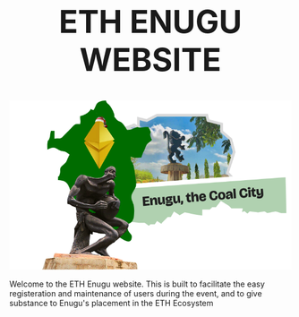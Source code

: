 # <div align="center"><h1>ETH ENUGU WEBSITE</h1><div>
<div align="center"><img src="public/enugu header image.png" alt="ETH Enugu Header Image"></div>

Welcome to the ETH Enugu website. This is built to facilitate the easy registeration and maintenance of users during the event, and to give substance to Enugu's placement in the ETH Ecosystem
